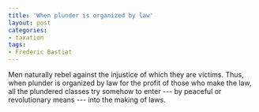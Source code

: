 ```yaml
---
title: 'When plunder is organized by law'
layout: post
categories:
- taxation
tags:
- Frederic Bastiat
---
```


Men naturally rebel against the injustice of which they are victims. Thus, when plunder is organized by law for the profit of those who make the law, all the plundered classes try somehow to enter --- by peaceful or revolutionary means --- into the making of laws.